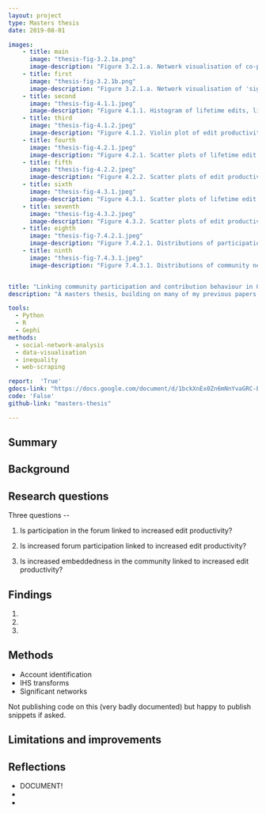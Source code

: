 ```yaml
---
layout: project
type: Masters thesis
date: 2019-08-01

images:
    - title: main
      image: "thesis-fig-3.2.1a.png"
      image-description: "Figure 3.2.1.a. Network visualisation of co-participation in OSM forum for a given week in 2012"
    - title: first
      image: "thesis-fig-3.2.1b.png"
      image-description: "Figure 3.2.1.a. Network visualisation of 'significant' interaction in OSM forum for the same week in 2012"
    - title: second
      image: "thesis-fig-4.1.1.jpeg"
      image-description: "Figure 4.1.1. Histogram of lifetime edits, lifetime weeks active and lifetime edit productivity (with IHS transformed x,y)"
    - title: third
      image: "thesis-fig-4.1.2.jpeg"
      image-description: "Figure 4.1.2. Violin plot of edit productivity density by forum participation phase (before, during and after participation) with IHS transformed x"
    - title: fourth
      image: "thesis-fig-4.2.1.jpeg"
      image-description: "Figure 4.2.1. Scatter plots of lifetime edit productivity vs number of posts (top), vs number of weeks active on the forum (bottom) with IHS transformed x,y"
    - title: fifth
      image: "thesis-fig-4.2.2.jpeg"
      image-description: "Figure 4.2.2. Scatter plots of edit productivity vs number of edits (top row), vs number of weeks active on the forum (bottom row) for different contributor lifetime phases (before, during, after forum participation) with IHS transformed x,y"
    - title: sixth
      image: "thesis-fig-4.3.1.jpeg"
      image-description: "Figure 4.3.1. Scatter plots of lifetime edit productivity vs weeks in the LCC (top), mean degree centrality (middle), mean weighted eigenvector centrality (bottom)."
    - title: seventh
      image: "thesis-fig-4.3.2.jpeg"
      image-description: "Figure 4.3.2. Scatter plots of edit productivity vs weeks in the LCC (top row), mean degree centrality (middle row), mean weighted eigenvector centrality (bottom row) for different contributor lifetime phases (before, during, after forum participation)."
    - title: eighth
      image: "thesis-fig-7.4.2.1.jpeg"
      image-description: "Figure 7.4.2.1. Distributions of participation metrics"
    - title: ninth
      image: "thesis-fig-7.4.3.1.jpeg"
      image-description: "Figure 7.4.3.1. Distributions of community network metrics"


title: "Linking community participation and contribution behaviour in OpenStreetMap"
description: "A masters thesis, building on many of my previous papers, examining the relationship between community participation and contribution behaviour among OpenStreetMap contributors."

tools:
  - Python
  - R
  - Gephi
methods:
  - social-network-analysis
  - data-visualisation
  - inequality
  - web-scraping

report:  'True'
gdocs-link: "https://docs.google.com/document/d/1bckXnEx0Zn6mNnYvaGRC-E8qzbm0tvBZCKZzPQ95TGw/"
code: 'False'
github-link: "masters-thesis"

---
```

## Summary


## Background

## Research questions
Three questions --

1) Is participation in the forum linked to increased edit productivity?

2) Is increased forum participation linked to increased edit productivity?

3) Is increased embeddedness in the community linked to increased edit productivity?

## Findings
1)
2)
3)

## Methods

- Account identification
- IHS transforms
- Significant networks

Not publishing code on this (very badly documented) but happy to publish snippets if asked.

## Limitations and improvements

## Reflections
- DOCUMENT!
-
-
